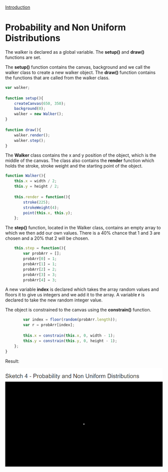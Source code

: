 [Introduction](../)

# Probability and Non Uniform Distributions

The walker is declared as a global variable. The **setup()** and **draw()** functions are set.

The **setup()** function contains the canvas, background and we call the walker class to create a new walker object. The **draw()** function contains the functions that are called from the walker class.

```js
var walker;

function setup(){
    createCanvas(650, 350);
    background(0);
    walker = new Walker();
}

function draw(){
    walker.render();
    walker.step();
}
```

The **Walker** class contains the x and y position of the object, which is the middle of the canvas. The class also contains the **render** function which holds the stroke, stroke weight and the starting point of the object.

```js
function Walker(){
    this.x = width / 2;
    this.y = height / 2;

    this.render = function(){
        stroke(225);
        strokeWeight(4);
        point(this.x, this.y);
    };

```

The **step()** function, located in the Walker class, contains an empty array to which we then add our own values. There is a 40% chance that 1 and 3 are chosen and a 20% that 2 will be chosen.

```js
    this.step = function(){
        var probArr = [];
        probArr[0] = 1;
        probArr[1] = 1;
        probArr[2] = 2;
        probArr[3] = 3;
        probArr[4] = 3;
```
A new variable **index** is declared which takes the array random values and floors it to give us integers and we add it to the array. A variable **r** is declared to take the new random integer value.

The object is constrained to the canvas using the **constrain()** function.

```js
        var index = floor(random(probArr.length));
        var r = probArr[index];

        this.x = constrain(this.x, 0, width - 1);
        this.y = constrain(this.y, 0, height - 1);
    };
}
```

Result:

![Non Uniform Distribution](img/Sketch04.PNG?raw=true "Non Uniform Distribution")
